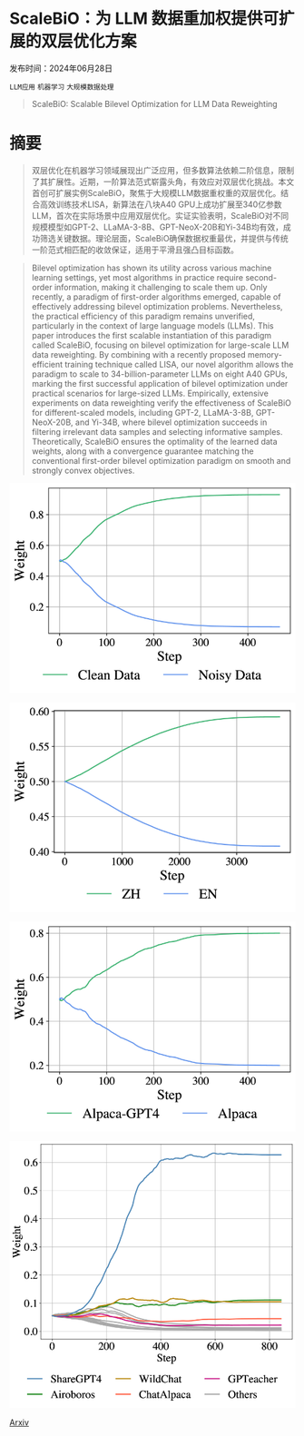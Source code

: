 # ScaleBiO：为 LLM 数据重加权提供可扩展的双层优化方案

发布时间：2024年06月28日

`LLM应用` `机器学习` `大规模数据处理`

> ScaleBiO: Scalable Bilevel Optimization for LLM Data Reweighting

# 摘要

> 双层优化在机器学习领域展现出广泛应用，但多数算法依赖二阶信息，限制了其扩展性。近期，一阶算法范式崭露头角，有效应对双层优化挑战。本文首创可扩展实例ScaleBiO，聚焦于大规模LLM数据重权重的双层优化。结合高效训练技术LISA，新算法在八块A40 GPU上成功扩展至340亿参数LLM，首次在实际场景中应用双层优化。实证实验表明，ScaleBiO对不同规模模型如GPT-2、LLaMA-3-8B、GPT-NeoX-20B和Yi-34B均有效，成功筛选关键数据。理论层面，ScaleBiO确保数据权重最优，并提供与传统一阶范式相匹配的收敛保证，适用于平滑且强凸目标函数。

> Bilevel optimization has shown its utility across various machine learning settings, yet most algorithms in practice require second-order information, making it challenging to scale them up. Only recently, a paradigm of first-order algorithms emerged, capable of effectively addressing bilevel optimization problems. Nevertheless, the practical efficiency of this paradigm remains unverified, particularly in the context of large language models (LLMs). This paper introduces the first scalable instantiation of this paradigm called ScaleBiO, focusing on bilevel optimization for large-scale LLM data reweighting. By combining with a recently proposed memory-efficient training technique called LISA, our novel algorithm allows the paradigm to scale to 34-billion-parameter LLMs on eight A40 GPUs, marking the first successful application of bilevel optimization under practical scenarios for large-sized LLMs. Empirically, extensive experiments on data reweighting verify the effectiveness of ScaleBiO for different-scaled models, including GPT-2, LLaMA-3-8B, GPT-NeoX-20B, and Yi-34B, where bilevel optimization succeeds in filtering irrelevant data samples and selecting informative samples. Theoretically, ScaleBiO ensures the optimality of the learned data weights, along with a convergence guarantee matching the conventional first-order bilevel optimization paradigm on smooth and strongly convex objectives.

![ScaleBiO：为 LLM 数据重加权提供可扩展的双层优化方案](../../../paper_images/2406.19976/x1.png)

![ScaleBiO：为 LLM 数据重加权提供可扩展的双层优化方案](../../../paper_images/2406.19976/x2.png)

![ScaleBiO：为 LLM 数据重加权提供可扩展的双层优化方案](../../../paper_images/2406.19976/x3.png)

![ScaleBiO：为 LLM 数据重加权提供可扩展的双层优化方案](../../../paper_images/2406.19976/x4.png)

[Arxiv](https://arxiv.org/abs/2406.19976)